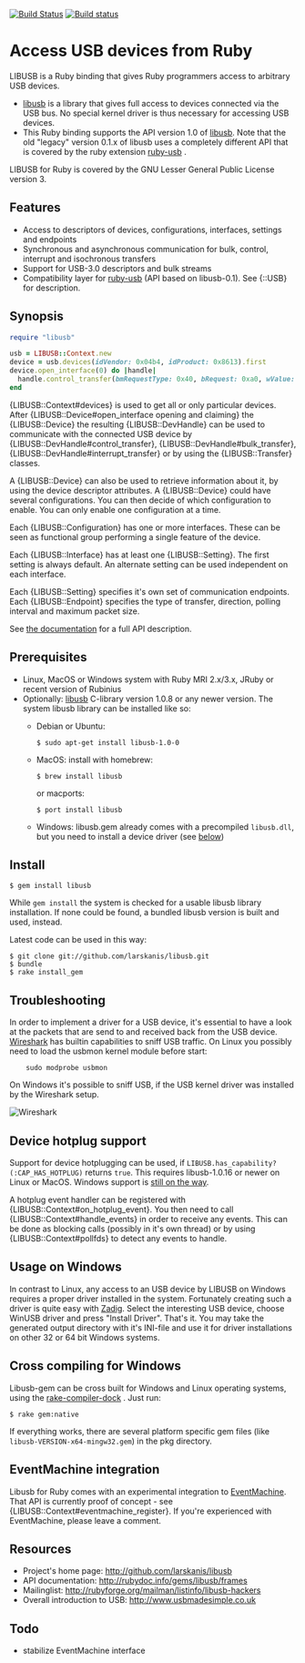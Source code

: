 <!-- -*- coding: utf-8 -*- -->

[![Build Status](https://travis-ci.org/larskanis/libusb.svg?branch=master)](https://travis-ci.org/larskanis/libusb)
[![Build status](https://ci.appveyor.com/api/projects/status/mdfnfdwu4mil42o3/branch/master?svg=true)](https://ci.appveyor.com/project/larskanis/libusb/branch/master)

Access USB devices from Ruby
============================

LIBUSB is a Ruby binding that gives Ruby programmers access to arbitrary USB devices.

* [libusb](http://libusb.info) is a library that gives full access to devices connected via the USB bus. No special kernel driver is thus necessary for accessing USB devices.
* This Ruby binding supports the API version 1.0 of [libusb](http://libusb.info). Note that the old "legacy" version 0.1.x of libusb uses a completely different API that is covered by the ruby extension [ruby-usb](http://www.a-k-r.org/ruby-usb/) .


LIBUSB for Ruby is covered by the GNU Lesser General Public License version 3.

Features
--------

* Access to descriptors of devices, configurations, interfaces, settings and endpoints
* Synchronous and asynchronous communication for bulk, control, interrupt and isochronous transfers
* Support for USB-3.0 descriptors and bulk streams
* Compatibility layer for [ruby-usb](http://www.a-k-r.org/ruby-usb/) (API based on libusb-0.1). See {::USB} for description.

Synopsis
--------
```ruby
require "libusb"

usb = LIBUSB::Context.new
device = usb.devices(idVendor: 0x04b4, idProduct: 0x8613).first
device.open_interface(0) do |handle|
  handle.control_transfer(bmRequestType: 0x40, bRequest: 0xa0, wValue: 0xe600, wIndex: 0x0000, dataOut: 1.chr)
end
```
{LIBUSB::Context#devices} is used to get all or only particular devices.
After {LIBUSB::Device#open_interface opening and claiming} the {LIBUSB::Device} the resulting {LIBUSB::DevHandle} can be
used to communicate with the connected USB device
by {LIBUSB::DevHandle#control_transfer}, {LIBUSB::DevHandle#bulk_transfer},
{LIBUSB::DevHandle#interrupt_transfer} or by using the {LIBUSB::Transfer} classes.

A {LIBUSB::Device} can also be used to retrieve information about it,
by using the device descriptor attributes.
A {LIBUSB::Device} could have several configurations. You can then decide of which
configuration to enable. You can only enable one configuration at a time.

Each {LIBUSB::Configuration} has one or more interfaces. These can be seen as functional group
performing a single feature of the device.

Each {LIBUSB::Interface} has at least one {LIBUSB::Setting}. The first setting is always default.
An alternate setting can be used independent on each interface.

Each {LIBUSB::Setting} specifies it's own set of communication endpoints.
Each {LIBUSB::Endpoint} specifies the type of transfer, direction, polling interval and
maximum packet size.

See [the documentation](http://rubydoc.info/gems/libusb/frames) for a full API description.

Prerequisites
-------------

* Linux, MacOS or Windows system with Ruby MRI 2.x/3.x, JRuby or recent version of Rubinius
* Optionally: [libusb](http://libusb.info) C-library version 1.0.8 or any newer version.
  The system libusb library can be installed like so:
  * Debian or Ubuntu:

      ```
      $ sudo apt-get install libusb-1.0-0
      ```
  * MacOS: install with homebrew:

      ```
      $ brew install libusb
      ```
    or macports:

      ```
      $ port install libusb
      ```
  * Windows: libusb.gem already comes with a precompiled `libusb.dll`, but you need to install a device driver (see [below](#usage-on-windows))

Install
-------

    $ gem install libusb

While ```gem install``` the system is checked for a usable libusb library installation.
If none could be found, a bundled libusb version is built and used, instead.

Latest code can be used in this way:

    $ git clone git://github.com/larskanis/libusb.git
    $ bundle
    $ rake install_gem

Troubleshooting
------------------------
In order to implement a driver for a USB device, it's essential to have a look at the packets that are send to and received back from the USB device. [Wireshark](https://www.wireshark.org) has builtin capabilities to sniff USB traffic. On Linux you possibly need to load the usbmon kernel module before start:
```
    sudo modprobe usbmon
```
On Windows it's possible to sniff USB, if the USB kernel driver was installed by the Wireshark setup.

![Wireshark](wireshark-usb-sniffer.png?raw=true "Wireshark sniffing USB packets")

Device hotplug support
----------------------

Support for device hotplugging can be used, if ```LIBUSB.has_capability?(:CAP_HAS_HOTPLUG)``` returns ```true```.
This requires libusb-1.0.16 or newer on Linux or MacOS. Windows support is [still on the way](https://github.com/libusbx/libusbx/issues/9).

A hotplug event handler can be registered with {LIBUSB::Context#on_hotplug_event}.
You then need to call {LIBUSB::Context#handle_events} in order to receive any events.
This can be done as blocking calls (possibly in it's own thread) or by using {LIBUSB::Context#pollfds} to
detect any events to handle.


Usage on Windows
----------------

In contrast to Linux, any access to an USB device by LIBUSB on Windows requires a proper driver
installed in the system. Fortunately creating such a driver is quite easy with
[Zadig](http://zadig.akeo.ie/). Select the interesting USB device,
choose WinUSB driver and press "Install Driver". That's it. You may take the generated output directory
with it's INI-file and use it for driver installations on other 32 or 64 bit Windows
systems.


Cross compiling for Windows
---------------------------

Libusb-gem can be cross built for Windows and Linux operating systems, using the [rake-compiler-dock](https://github.com/larskanis/rake-compiler-dock) .
Just run:

    $ rake gem:native

If everything works, there are several platform specific gem files (like `libusb-VERSION-x64-mingw32.gem`) in the pkg
directory.

EventMachine integration
------------------------

Libusb for Ruby comes with an experimental integration to [EventMachine](http://rubyeventmachine.com/).
That API is currently proof of concept - see {LIBUSB::Context#eventmachine_register}.
If you're experienced with EventMachine, please leave a comment.


Resources
---------

* Project's home page: http://github.com/larskanis/libusb
* API documentation: http://rubydoc.info/gems/libusb/frames
* Mailinglist: http://rubyforge.org/mailman/listinfo/libusb-hackers
* Overall introduction to USB: http://www.usbmadesimple.co.uk

Todo
----

* stabilize EventMachine interface
